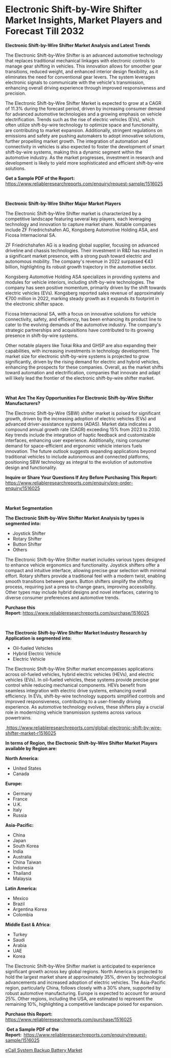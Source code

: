 <p><h1>Electronic Shift-by-Wire Shifter Market Insights, Market Players and Forecast Till 2032</h1></p><p><strong>Electronic Shift-by-Wire Shifter Market Analysis and Latest Trends</strong></p>
<p><p>The Electronic Shift-by-Wire Shifter is an advanced automotive technology that replaces traditional mechanical linkages with electronic controls to manage gear shifting in vehicles. This innovation allows for smoother gear transitions, reduced weight, and enhanced interior design flexibility, as it eliminates the need for conventional gear levers. The system leverages electronic signals to communicate with the vehicle's transmission, enhancing overall driving experience through improved responsiveness and precision.</p><p>The Electronic Shift-by-Wire Shifter Market is expected to grow at a CAGR of 11.3% during the forecast period, driven by increasing consumer demand for advanced automotive technologies and a growing emphasis on vehicle electrification. Trends such as the rise of electric vehicles (EVs), which often utilize shift-by-wire technology to optimize space and functionality, are contributing to market expansion. Additionally, stringent regulations on emissions and safety are pushing automakers to adopt innovative solutions, further propelling market growth. The integration of automation and connectivity in vehicles is also expected to foster the development of smart shift-by-wire systems, making this a dynamic segment within the automotive industry. As the market progresses, investment in research and development is likely to yield more sophisticated and efficient shift-by-wire solutions.</p></p>
<p><strong>Get a Sample PDF of the Report:&nbsp;</strong> <a href="https://www.reliableresearchreports.com/enquiry/request-sample/1516025?utm_campaign=2665&utm_medium=2&utm_source=Github&utm_content=ia&utm_term=29032025&utm_id=electronic-shift-by-wire-shifter">https://www.reliableresearchreports.com/enquiry/request-sample/1516025</a></p>
<p>&nbsp;</p>
<p><strong>Electronic Shift-by-Wire Shifter Major Market Players</strong></p>
<p><p>The Electronic Shift-by-Wire Shifter market is characterized by a competitive landscape featuring several key players, each leveraging technology and innovation to capture market share. Notable companies include ZF Friedrichshafen AG, Kongsberg Automotive Holding ASA, and Ficosa Internacional SA.</p><p>ZF Friedrichshafen AG is a leading global supplier, focusing on advanced driveline and chassis technologies. Their investment in R&D has resulted in a significant market presence, with a strong push toward electric and autonomous mobility. The company's revenue in 2022 surpassed €43 billion, highlighting its robust growth trajectory in the automotive sector.</p><p>Kongsberg Automotive Holding ASA specializes in providing systems and modules for vehicle interiors, including shift-by-wire technologies. The company has seen positive momentum, primarily driven by the shift towards electric vehicles (EVs). Kongsberg reported sales revenue of approximately €700 million in 2022, marking steady growth as it expands its footprint in the electronic shifter space.</p><p>Ficosa Internacional SA, with a focus on innovative solutions for vehicle connectivity, safety, and efficiency, has been enhancing its product line to cater to the evolving demands of the automotive industry. The company's strategic partnerships and acquisitions have contributed to its growing presence in shift-by-wire systems.</p><p>Other notable players like Tokai Rika and GHSP are also expanding their capabilities, with increasing investments in technology development. The market size for electronic shift-by-wire systems is projected to grow significantly, driven by the rising demand for electric and hybrid vehicles, enhancing the prospects for these companies. Overall, as the market shifts toward automation and electrification, companies that innovate and adapt will likely lead the frontier of the electronic shift-by-wire shifter market.</p></p>
<p>&nbsp;</p>
<p><strong>What Are The Key Opportunities For Electronic Shift-by-Wire Shifter Manufacturers?</strong></p>
<p><p>The Electronic Shift-by-Wire (SBW) shifter market is poised for significant growth, driven by the increasing adoption of electric vehicles (EVs) and advanced driver-assistance systems (ADAS). Market data indicates a compound annual growth rate (CAGR) exceeding 15% from 2023 to 2030. Key trends include the integration of haptic feedback and customizable interfaces, enhancing user experience. Additionally, rising consumer demand for space-efficient and ergonomic vehicle interiors fuels innovation. The future outlook suggests expanding applications beyond traditional vehicles to include autonomous and connected platforms, positioning SBW technology as integral to the evolution of automotive design and functionality.</p></p>
<p><strong>Inquire or Share Your Questions If Any Before Purchasing This Report:</strong> <a href="https://www.reliableresearchreports.com/enquiry/pre-order-enquiry/1516025?utm_campaign=2665&utm_medium=2&utm_source=Github&utm_content=ia&utm_term=29032025&utm_id=electronic-shift-by-wire-shifter">https://www.reliableresearchreports.com/enquiry/pre-order-enquiry/1516025</a></p>
<p>&nbsp;</p>
<p><strong>Market Segmentation</strong></p>
<p><strong>The Electronic Shift-by-Wire Shifter Market Analysis by types is segmented into:</strong></p>
<p><ul><li>Joystick Shifter</li><li>Rotary Shifter</li><li>Button Shifter</li><li>Others</li></ul></p>
<p><p>The Electronic Shift-by-Wire Shifter market includes various types designed to enhance vehicle ergonomics and functionality. Joystick shifters offer a compact and intuitive interface, allowing precise gear selection with minimal effort. Rotary shifters provide a traditional feel with a modern twist, enabling smooth transitions between gears. Button shifters simplify the shifting process, requiring just a press to change gears, improving accessibility. Other types may include hybrid designs and novel interfaces, catering to diverse consumer preferences and automotive trends.</p></p>
<p><strong>Purchase this Report:&nbsp;</strong><a href="https://www.reliableresearchreports.com/purchase/1516025?utm_campaign=2665&utm_medium=2&utm_source=Github&utm_content=ia&utm_term=29032025&utm_id=electronic-shift-by-wire-shifter">https://www.reliableresearchreports.com/purchase/1516025</a></p>
<p>&nbsp;</p>
<p><strong>The Electronic Shift-by-Wire Shifter Market Industry Research by Application is segmented into:</strong></p>
<p><ul><li>Oil-fueled Vehicles</li><li>Hybrid Electric Vehicle</li><li>Electric Vehicle</li></ul></p>
<p><p>The Electronic Shift-by-Wire Shifter market encompasses applications across oil-fueled vehicles, hybrid electric vehicles (HEVs), and electric vehicles (EVs). In oil-fueled vehicles, these systems provide precise gear control while reducing mechanical components. HEVs benefit from seamless integration with electric drive systems, enhancing overall efficiency. In EVs, shift-by-wire technology supports simplified controls and improved responsiveness, contributing to a user-friendly driving experience. As automotive technology evolves, these shifters play a crucial role in modernizing vehicle transmission systems across various powertrains.</p></p>
<p><a href="https://www.reliableresearchreports.com/global-electronic-shift-by-wire-shifter-market-r1516025?utm_campaign=2665&utm_medium=2&utm_source=Github&utm_content=ia&utm_term=29032025&utm_id=electronic-shift-by-wire-shifter">&nbsp;https://www.reliableresearchreports.com/global-electronic-shift-by-wire-shifter-market-r1516025</a></p>
<p><strong>In terms of Region, the Electronic Shift-by-Wire Shifter Market Players available by Region are:</strong></p>
<p>
    <p> <strong> North America: </strong>
        <ul>
            <li>United States</li>
            <li>Canada</li>
        </ul>
        </p> 
    <p> <strong> Europe: </strong>
        <ul>
            <li>Germany</li>
            <li>France</li>
            <li>U.K.</li>
            <li>Italy</li>
            <li>Russia</li>
        </ul>
        </p> 
    <p> <strong> Asia-Pacific: </strong>
        <ul>
            <li>China</li>
            <li>Japan</li>
            <li>South Korea</li>
            <li>India</li>
            <li>Australia</li>
            <li>China Taiwan</li>
            <li>Indonesia</li>
            <li>Thailand</li>
            <li>Malaysia</li>
        </ul>
        </p> 
    <p> <strong> Latin America: </strong>
        <ul>
            <li>Mexico</li>
            <li>Brazil</li>
            <li>Argentina Korea</li>
            <li>Colombia</li>
        </ul>
        </p> 
    <p> <strong> Middle East & Africa: </strong>
        <ul>
            <li>Turkey</li>
            <li>Saudi</li>
            <li>Arabia</li>
            <li>UAE</li>
            <li>Korea</li>
        </ul>
    </p>
    </p>
<p><p>The Electronic Shift-by-Wire Shifter market is anticipated to experience significant growth across key global regions. North America is projected to hold the largest market share at approximately 35%, driven by technological advancements and increased adoption of electric vehicles. The Asia-Pacific region, particularly China, follows closely with a 30% share, supported by robust automotive manufacturing. Europe is expected to account for around 25%. Other regions, including the USA, are estimated to represent the remaining 10%, highlighting a competitive landscape poised for expansion.</p></p>
<p><strong>Purchase this Report: </strong><a href="https://www.reliableresearchreports.com/purchase/1516025?utm_campaign=2665&utm_medium=2&utm_source=Github&utm_content=ia&utm_term=29032025&utm_id=electronic-shift-by-wire-shifter">https://www.reliableresearchreports.com/purchase/1516025</a></p>
<p>&nbsp;<strong>Get a Sample PDF of the Report:&nbsp;&nbsp;</strong><a href="https://www.reliableresearchreports.com/enquiry/request-sample/1516025?utm_campaign=2665&utm_medium=2&utm_source=Github&utm_content=ia&utm_term=29032025&utm_id=electronic-shift-by-wire-shifter">https://www.reliableresearchreports.com/enquiry/request-sample/1516025</a></p>
<p><strong></strong></p>
<p><p><a href="https://github.com/dolorespeddico90/Market-Research-Report-List-1/blob/main/ecall-system-backup-battery-market.md?utm_campaign=2665&utm_medium=2&utm_source=Github&utm_content=ia&utm_term=29032025&utm_id=electronic-shift-by-wire-shifter">eCall System Backup Battery Market</a></p></p>